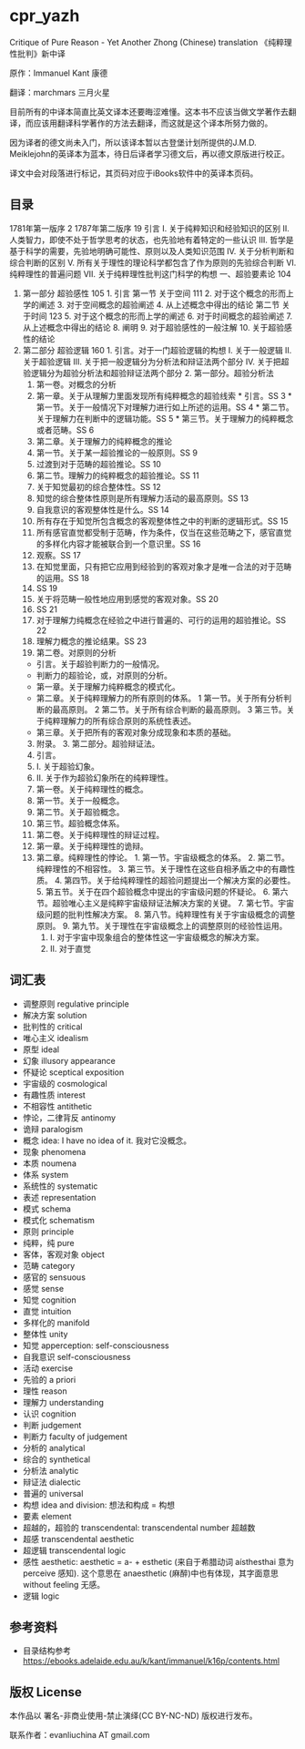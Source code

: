 # cpr_yazh
Critique of Pure Reason - Yet Another Zhong (Chinese) translation
《纯粹理性批判》新中译

原作：Immanuel Kant 康德

翻译：marchmars 三月火星

目前所有的中译本简直比英文译本还要晦涩难懂。这本书不应该当做文学著作去翻译，而应该用翻译科学著作的方法去翻译，而这就是这个译本所努力做的。

因为译者的德文尚未入门，所以该译本暂以古登堡计划所提供的J.M.D. Meiklejohn的英译本为蓝本，待日后译者学习德文后，再以德文原版进行校正。

译文中会对段落进行标记，其页码对应于iBooks软件中的英译本页码。

## 目录
1781年第一版序 2
1787年第二版序 19
引言
  I. 关于纯粹知识和经验知识的区别
  II. 人类智力，即使不处于哲学思考的状态，也先验地有着特定的一些认识
  III. 哲学是基于科学的需要，先验地明确可能性、原则以及人类知识范围
  IV. 关于分析判断和综合判断的区别
  V. 所有关于理性的理论科学都包含了作为原则的先验综合判断
  VI. 纯粹理性的普遍问题
  VII. 关于纯粹理性批判这门科学的构想
一、超验要素论 104
  1. 第一部分 超验感性 105
    1. 引言
    第一节 关于空间 111
    2. 对于这个概念的形而上学的阐述
    3. 对于空间概念的超验阐述
    4. 从上述概念中得出的结论
    第二节 关于时间 123
    5. 对于这个概念的形而上学的阐述
    6. 对于时间概念的超验阐述
    7. 从上述概念中得出的结论
    8. 阐明
    9. 对于超验感性的一般注解
    10. 关于超验感性的结论
  2. 第二部分 超验逻辑 160
    1. 引言。对于一门超验逻辑的构想
      I. 关于一般逻辑
      II. 关于超验逻辑
      III. 关于把一般逻辑分为分析法和辩证法两个部分
      IV. 关于把超验逻辑分为超验分析法和超验辩证法两个部分
    2. 第一部分。超验分析法
      1. 第一卷。对概念的分析
        1. 第一章。关于从理解力里面发现所有纯粹概念的超验线索
          * 引言。SS 3
          * 第一节。关于一般情况下对理解力进行如上所述的运用。SS 4
          * 第二节。关于理解力在判断中的逻辑功能。SS 5
          * 第三节。关于理解力的纯粹概念或者范畴。SS 6
        2. 第二章。关于理解力的纯粹概念的推论
        3. 第一节。关于某一超验推论的一般原则。SS 9
        4. 过渡到对于范畴的超验推论。SS 10
        5. 第二节。理解力的纯粹概念的超验推论。SS 11
        6. 关于知觉最初的综合整体性。SS 12
        7. 知觉的综合整体性原则是所有理解力活动的最高原则。SS 13
        8. 自我意识的客观整体性是什么。SS 14
        9. 所有存在于知觉所包含概念的客观整体性之中的判断的逻辑形式。SS 15
        10. 所有感官直觉都受制于范畴，作为条件，仅当在这些范畴之下，感官直觉的多样化内容才能被联合到一个意识里。SS 16
        11. 观察。SS 17
        12. 在知觉里面，只有把它应用到经验到的客观对象才是唯一合法的对于范畴的运用。SS 18
        13. SS 19
        14. 关于将范畴一般性地应用到感觉的客观对象。SS 20
        15. SS 21
        16. 对于理解力纯概念在经验之中进行普遍的、可行的运用的超验推论。SS 22
        17. 理解力概念的推论结果。SS 23
      2. 第二卷。对原则的分析
        * 引言。关于超验判断力的一般情况。
        * 判断力的超验论，或，对原则的分析。
        * 第一章。关于理解力纯粹概念的模式化。
        * 第二章。关于纯粹理解力的所有原则的体系。
          1 第一节。关于所有分析判断的最高原则。
          2 第二节。关于所有综合判断的最高原则。
          3 第三节。关于纯粹理解力的所有综合原则的系统性表述。
        * 第三章。关于把所有的客观对象分成现象和本质的基础。
      3. 附录。
    3. 第二部分。超验辩证法。
      1. 引言。
        1. I. 关于超验幻象。
        2. II. 关于作为超验幻象所在的纯粹理性。
      2. 第一卷。关于纯粹理性的概念。
        1. 第一节。关于一般概念。
        2. 第二节。关于超验概念。
        3. 第三节。超验概念体系。
      3. 第二卷。关于纯粹理性的辩证过程。
        1. 第一章。关于纯粹理性的诡辩。
        2. 第二章。纯粹理性的悖论。
          1. 第一节。宇宙级概念的体系。
          2. 第二节。纯粹理性的不相容性。
          3. 第三节。关于理性在这些自相矛盾之中的有趣性质。
          4. 第四节。关于给纯粹理性的超验问题提出一个解决方案的必要性。
          5. 第五节。关于在四个超验概念中提出的宇宙级问题的怀疑论。
          6. 第六节。超验唯心主义是纯粹宇宙级辩证法解决方案的关键。
          7. 第七节。宇宙级问题的批判性解决方案。
          8. 第八节。纯粹理性有关于宇宙级概念的调整原则。
          9. 第九节。关于理性在宇宙级概念上的调整原则的经验性运用。
            1. I. 对于宇宙中现象组合的整体性这一宇宙级概念的解决方案。
            2. II. 对于直觉
        






## 词汇表
- 调整原则 regulative principle
- 解决方案 solution
- 批判性的 critical
- 唯心主义 idealism
- 原型 ideal
- 幻象 illusory appearance
- 怀疑论 sceptical exposition
- 宇宙级的 cosmological
- 有趣性质 interest
- 不相容性 antithetic
- 悖论，二律背反 antinomy
- 诡辩 paralogism
- 概念 idea: I have no idea of it. 我对它没概念。
- 现象 phenomena
- 本质 noumena
- 体系 system
- 系统性的 systematic
- 表述 representation
- 模式 schema
- 模式化 schematism
- 原则 principle
- 纯粹，纯 pure
- 客体，客观对象 object
- 范畴 category
- 感官的 sensuous
- 感觉 sense
- 知觉 cognition
- 直觉 intuition
- 多样化的 manifold
- 整体性 unity
- 知觉 apperception: self-consciousness
- 自我意识 self-consciousness
- 活动 exercise
- 先验的 a priori
- 理性 reason
- 理解力 understanding
- 认识 cognition
- 判断 judgement
- 判断力 faculty of judgement
- 分析的 analytical
- 综合的 synthetical
- 分析法 analytic
- 辩证法 dialectic
- 普遍的 universal
- 构想 idea and division: 想法和构成 = 构想 
- 要素 element
- 超越的，超验的 transcendental: transcendental number 超越数
- 超感 transcendental aesthetic
- 超逻辑 transcendental logic
- 感性 aesthetic: aesthetic = a- + esthetic (来自于希腊动词 aísthesthai 意为 perceive 感知). 这个意思在 anaesthetic (麻醉)中也有体现，其字面意思without feeling 无感。
- 逻辑 logic

## 参考资料
* 目录结构参考 https://ebooks.adelaide.edu.au/k/kant/immanuel/k16p/contents.html

## 版权 License
本作品以 署名-非商业使用-禁止演绎(CC BY-NC-ND) 版权进行发布。

联系作者：evanliuchina AT gmail.com
